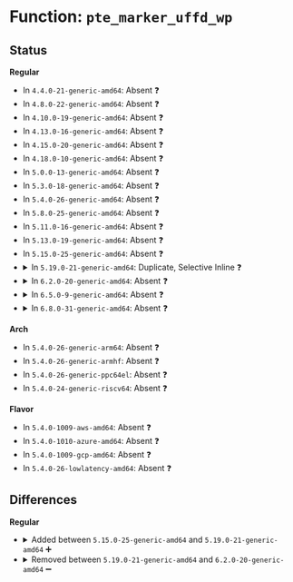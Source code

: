 # Function: <code>pte_marker_uffd_wp</code>

## Status
<b>Regular</b>
<ul>
<li>
In <code>4.4.0-21-generic-amd64</code>: Absent ❓
</li>
<li>
In <code>4.8.0-22-generic-amd64</code>: Absent ❓
</li>
<li>
In <code>4.10.0-19-generic-amd64</code>: Absent ❓
</li>
<li>
In <code>4.13.0-16-generic-amd64</code>: Absent ❓
</li>
<li>
In <code>4.15.0-20-generic-amd64</code>: Absent ❓
</li>
<li>
In <code>4.18.0-10-generic-amd64</code>: Absent ❓
</li>
<li>
In <code>5.0.0-13-generic-amd64</code>: Absent ❓
</li>
<li>
In <code>5.3.0-18-generic-amd64</code>: Absent ❓
</li>
<li>
In <code>5.4.0-26-generic-amd64</code>: Absent ❓
</li>
<li>
In <code>5.8.0-25-generic-amd64</code>: Absent ❓
</li>
<li>
In <code>5.11.0-16-generic-amd64</code>: Absent ❓
</li>
<li>
In <code>5.13.0-19-generic-amd64</code>: Absent ❓
</li>
<li>
In <code>5.15.0-25-generic-amd64</code>: Absent ❓
</li>
<li>
<details>
<summary>In <code>5.19.0-21-generic-amd64</code>: Duplicate, Selective Inline ❓</summary>

```c
bool pte_marker_uffd_wp(pte_t pte)
```

```json
{
  "name": "pte_marker_uffd_wp",
  "collision_type": "Static Duplication",
  "inline_type": "Selective",
  "funcs": [
    {
      "addr": 18446744071582265859,
      "name": "pte_marker_uffd_wp",
      "external": false,
      "loc": "include/linux/userfaultfd_k.h:290",
      "file": "mm/memory.c",
      "inline": "declared, inlined",
      "caller_inline": [
        "mm/memory.c:do_set_pte",
        "mm/memory.c:zap_pte_range",
        "mm/memory.c:zap_pte_range"
      ],
      "caller_func": []
    },
    {
      "addr": 18446744071582374310,
      "name": "pte_marker_uffd_wp",
      "external": false,
      "loc": "include/linux/userfaultfd_k.h:290",
      "file": "mm/rmap.c",
      "inline": "declared, inlined",
      "caller_inline": [
        "mm/rmap.c:try_to_unmap_one"
      ],
      "caller_func": []
    },
    {
      "addr": 18446744071582583825,
      "name": "pte_marker_uffd_wp",
      "external": false,
      "loc": "include/linux/userfaultfd_k.h:290",
      "file": "mm/hugetlb.c",
      "inline": "declared, inlined",
      "caller_inline": [
        "mm/hugetlb.c:hugetlb_change_protection"
      ],
      "caller_func": [
        "mm/hugetlb.c:hugetlb_no_page",
        "mm/hugetlb.c:__unmap_hugepage_range"
      ]
    },
    {
      "addr": 18446744071583667675,
      "name": "pte_marker_uffd_wp",
      "external": false,
      "loc": "include/linux/userfaultfd_k.h:290",
      "file": "fs/proc/task_mmu.c",
      "inline": "declared, inlined",
      "caller_inline": [
        "fs/proc/task_mmu.c:pagemap_hugetlb_range"
      ],
      "caller_func": []
    }
  ],
  "symbols": [
    {
      "addr": 18446744071582554240,
      "name": "pte_marker_uffd_wp",
      "section": ".text",
      "bind": "STB_LOCAL",
      "size": 171
    }
  ]
}
```
</details>
</li>
<li>
<details>
<summary>In <code>6.2.0-20-generic-amd64</code>: Absent ❓</summary>

```json
{
  "name": "pte_marker_uffd_wp",
  "collision_type": "Static Duplication",
  "inline_type": "Full",
  "funcs": [
    {
      "addr": 18446744071582757206,
      "name": "pte_marker_uffd_wp",
      "external": false,
      "loc": "include/linux/userfaultfd_k.h:289",
      "file": "mm/memory.c",
      "inline": "declared, inlined",
      "caller_inline": [
        "mm/memory.c:do_set_pte",
        "mm/memory.c:zap_pte_range",
        "mm/memory.c:zap_pte_range"
      ],
      "caller_func": []
    },
    {
      "addr": 18446744071582877720,
      "name": "pte_marker_uffd_wp",
      "external": false,
      "loc": "include/linux/userfaultfd_k.h:289",
      "file": "mm/rmap.c",
      "inline": "declared, inlined",
      "caller_inline": [
        "mm/rmap.c:try_to_unmap_one"
      ],
      "caller_func": []
    },
    {
      "addr": 18446744071583115039,
      "name": "pte_marker_uffd_wp",
      "external": false,
      "loc": "include/linux/userfaultfd_k.h:289",
      "file": "mm/hugetlb.c",
      "inline": "declared, inlined",
      "caller_inline": [
        "mm/hugetlb.c:hugetlb_change_protection",
        "mm/hugetlb.c:hugetlb_no_page",
        "mm/hugetlb.c:__unmap_hugepage_range"
      ],
      "caller_func": []
    },
    {
      "addr": 18446744071584278659,
      "name": "pte_marker_uffd_wp",
      "external": false,
      "loc": "include/linux/userfaultfd_k.h:289",
      "file": "fs/proc/task_mmu.c",
      "inline": "declared, inlined",
      "caller_inline": [
        "fs/proc/task_mmu.c:pagemap_hugetlb_range"
      ],
      "caller_func": []
    }
  ],
  "symbols": []
}
```
</details>
</li>
<li>
<details>
<summary>In <code>6.5.0-9-generic-amd64</code>: Absent ❓</summary>

```json
{
  "name": "pte_marker_uffd_wp",
  "collision_type": "Static Duplication",
  "inline_type": "Full",
  "funcs": [
    {
      "addr": 18446744071582973584,
      "name": "pte_marker_uffd_wp",
      "external": false,
      "loc": "include/linux/userfaultfd_k.h:325",
      "file": "mm/memory.c",
      "inline": "declared, inlined",
      "caller_inline": [
        "mm/memory.c:do_set_pte",
        "mm/memory.c:do_anonymous_page",
        "mm/memory.c:zap_pte_range",
        "mm/memory.c:zap_pte_range"
      ],
      "caller_func": []
    },
    {
      "addr": 18446744071583092817,
      "name": "pte_marker_uffd_wp",
      "external": false,
      "loc": "include/linux/userfaultfd_k.h:325",
      "file": "mm/rmap.c",
      "inline": "declared, inlined",
      "caller_inline": [
        "mm/rmap.c:try_to_unmap_one"
      ],
      "caller_func": []
    },
    {
      "addr": 18446744071583325476,
      "name": "pte_marker_uffd_wp",
      "external": false,
      "loc": "include/linux/userfaultfd_k.h:325",
      "file": "mm/hugetlb.c",
      "inline": "declared, inlined",
      "caller_inline": [
        "mm/hugetlb.c:hugetlb_change_protection",
        "mm/hugetlb.c:hugetlb_no_page",
        "mm/hugetlb.c:__unmap_hugepage_range"
      ],
      "caller_func": []
    },
    {
      "addr": 18446744071583559672,
      "name": "pte_marker_uffd_wp",
      "external": false,
      "loc": "include/linux/userfaultfd_k.h:325",
      "file": "mm/khugepaged.c",
      "inline": "declared, inlined",
      "caller_inline": [
        "mm/khugepaged.c:hpage_collapse_scan_pmd"
      ],
      "caller_func": []
    },
    {
      "addr": 18446744071584508729,
      "name": "pte_marker_uffd_wp",
      "external": false,
      "loc": "include/linux/userfaultfd_k.h:325",
      "file": "fs/proc/task_mmu.c",
      "inline": "declared, inlined",
      "caller_inline": [
        "fs/proc/task_mmu.c:pagemap_hugetlb_range"
      ],
      "caller_func": []
    }
  ],
  "symbols": []
}
```
</details>
</li>
<li>
<details>
<summary>In <code>6.8.0-31-generic-amd64</code>: Absent ❓</summary>

```json
{
  "name": "pte_marker_uffd_wp",
  "collision_type": "Static Duplication",
  "inline_type": "Full",
  "funcs": [
    {
      "addr": 18446744071583151147,
      "name": "pte_marker_uffd_wp",
      "external": false,
      "loc": "include/linux/userfaultfd_k.h:366",
      "file": "mm/memory.c",
      "inline": "declared, inlined",
      "caller_inline": [
        "mm/memory.c:set_pte_range",
        "mm/memory.c:do_anonymous_page",
        "mm/memory.c:zap_pte_range",
        "mm/memory.c:zap_pte_range"
      ],
      "caller_func": []
    },
    {
      "addr": 18446744071583275039,
      "name": "pte_marker_uffd_wp",
      "external": false,
      "loc": "include/linux/userfaultfd_k.h:366",
      "file": "mm/rmap.c",
      "inline": "declared, inlined",
      "caller_inline": [
        "mm/rmap.c:try_to_unmap_one"
      ],
      "caller_func": []
    },
    {
      "addr": 18446744071583561564,
      "name": "pte_marker_uffd_wp",
      "external": false,
      "loc": "include/linux/userfaultfd_k.h:366",
      "file": "mm/hugetlb.c",
      "inline": "declared, inlined",
      "caller_inline": [
        "mm/hugetlb.c:hugetlb_change_protection",
        "mm/hugetlb.c:hugetlb_no_page",
        "mm/hugetlb.c:__unmap_hugepage_range"
      ],
      "caller_func": []
    },
    {
      "addr": 18446744071583759568,
      "name": "pte_marker_uffd_wp",
      "external": false,
      "loc": "include/linux/userfaultfd_k.h:366",
      "file": "mm/khugepaged.c",
      "inline": "declared, inlined",
      "caller_inline": [
        "mm/khugepaged.c:hpage_collapse_scan_pmd"
      ],
      "caller_func": []
    },
    {
      "addr": 18446744071584731922,
      "name": "pte_marker_uffd_wp",
      "external": false,
      "loc": "include/linux/userfaultfd_k.h:366",
      "file": "fs/proc/task_mmu.c",
      "inline": "declared, inlined",
      "caller_inline": [
        "fs/proc/task_mmu.c:pagemap_hugetlb_category",
        "fs/proc/task_mmu.c:pagemap_page_category",
        "fs/proc/task_mmu.c:pagemap_hugetlb_range"
      ],
      "caller_func": []
    }
  ],
  "symbols": []
}
```
</details>
</li>
</ul>
<b>Arch</b>
<ul>
<li>
In <code>5.4.0-26-generic-arm64</code>: Absent ❓
</li>
<li>
In <code>5.4.0-26-generic-armhf</code>: Absent ❓
</li>
<li>
In <code>5.4.0-26-generic-ppc64el</code>: Absent ❓
</li>
<li>
In <code>5.4.0-24-generic-riscv64</code>: Absent ❓
</li>
</ul>
<b>Flavor</b>
<ul>
<li>
In <code>5.4.0-1009-aws-amd64</code>: Absent ❓
</li>
<li>
In <code>5.4.0-1010-azure-amd64</code>: Absent ❓
</li>
<li>
In <code>5.4.0-1009-gcp-amd64</code>: Absent ❓
</li>
<li>
In <code>5.4.0-26-lowlatency-amd64</code>: Absent ❓
</li>
</ul>

## Differences
<b>Regular</b>
<ul>
<li>
<details>
<summary>Added between <code>5.15.0-25-generic-amd64</code> and <code>5.19.0-21-generic-amd64</code> ➕</summary>

```c
bool pte_marker_uffd_wp(pte_t pte)
```
</details>
</li>
<li>
<details>
<summary>Removed between <code>5.19.0-21-generic-amd64</code> and <code>6.2.0-20-generic-amd64</code> ➖</summary>

```c
bool pte_marker_uffd_wp(pte_t pte)
```
</details>
</li>
</ul>
